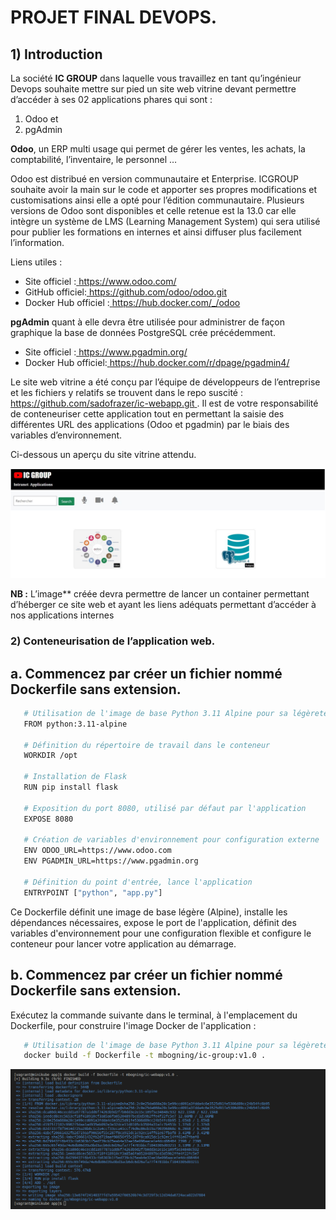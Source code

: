 ﻿# PROJET FINAL DEVOPS. 

## **1) Introduction**

La société **IC GROUP** dans laquelle vous travaillez en tant qu’ingénieur Devops souhaite mettre sur pied un site web vitrine devant permettre d’accéder à ses 02 applications phares qui sont :  

1) Odoo et 
1) pgAdmin 

**Odoo**, un ERP multi usage qui permet de gérer les ventes, les achats, la comptabilité, l’inventaire, le personnel …  

Odoo est distribué en version communautaire et Enterprise. ICGROUP souhaite avoir la main sur le code et apporter ses propres modifications et customisations ainsi elle a opté pour l’édition communautaire.  Plusieurs versions de Odoo sont disponibles et celle retenue est la 13.0 car elle intègre un système de LMS (Learning Management System) qui sera utilisé pour publier les formations en internes et ainsi diffuser plus facilement l’information.  

Liens utiles : 

- Site officiel :[ https://www.odoo.com/ ](https://www.odoo.com/) 
- GitHub officiel:[ https://github.com/odoo/odoo.git ](https://github.com/odoo/odoo.git) 
- Docker Hub officiel :[ https://hub.docker.com/_/odoo ](https://hub.docker.com/_/odoo) 

**pgAdmin** quant à elle devra être utilisée pour administrer de façon graphique la base de données PostgreSQL crée précédemment. 

- Site officiel :[ https://www.pgadmin.org/ ](https://www.pgadmin.org/) 
- Docker Hub officiel:[ https://hub.docker.com/r/dpage/pgadmin4/ ](https://hub.docker.com/r/dpage/pgadmin4/) 

Le site web vitrine a été conçu par l’équipe de développeurs de l’entreprise et les fichiers y relatifs se trouvent dans le repo suscité : [ https://github.com/sadofrazer/ic-webapp.git ](https://github.com/sadofrazer/ic-webapp.git) . Il est de votre responsabilité de conteneuriser cette application tout en permettant la saisie des différentes URL des applications (Odoo et pgadmin) par le biais des variables d’environnement. 

Ci-dessous un aperçu du site vitrine attendu. 

![](images/site_vitrine.jpeg)

**NB :** L’image** créée devra permettre de lancer un container permettant d’héberger ce site web et ayant les liens adéquats permettant d’accéder à nos applications internes 


### **2) Conteneurisation de l’application web.** 

## **a. Commencez par créer un fichier nommé Dockerfile sans extension.**

```bash
   # Utilisation de l'image de base Python 3.11 Alpine pour sa légèreté
   FROM python:3.11-alpine
   
   # Définition du répertoire de travail dans le conteneur
   WORKDIR /opt
   
   # Installation de Flask
   RUN pip install flask
   
   # Exposition du port 8080, utilisé par défaut par l'application
   EXPOSE 8080
   
   # Création de variables d'environnement pour configuration externe
   ENV ODOO_URL=https://www.odoo.com
   ENV PGADMIN_URL=https://www.pgadmin.org
   
   # Définition du point d'entrée, lance l'application
   ENTRYPOINT ["python", "app.py"]
```
Ce Dockerfile définit une image de base légère (Alpine), installe les dépendances nécessaires, expose le port de l'application, définit des variables d'environnement pour une configuration flexible et configure le conteneur pour lancer votre application au démarrage.

## **b. Commencez par créer un fichier nommé Dockerfile sans extension.**
Exécutez la commande suivante dans le terminal, à l'emplacement du Dockerfile, pour construire l'image Docker de l'application :
```bash
   # Utilisation de l'image de base Python 3.11 Alpine pour sa légèreté
   docker build -f Dockerfile -t mbogning/ic-group:v1.0 .
```
![](images/build-image.png)

